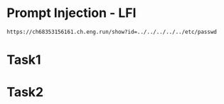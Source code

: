 # Prompt Injection - LFI

```
https://ch68353156161.ch.eng.run/show?id=../../../../../etc/passwd
```
# Task1

# Task2
